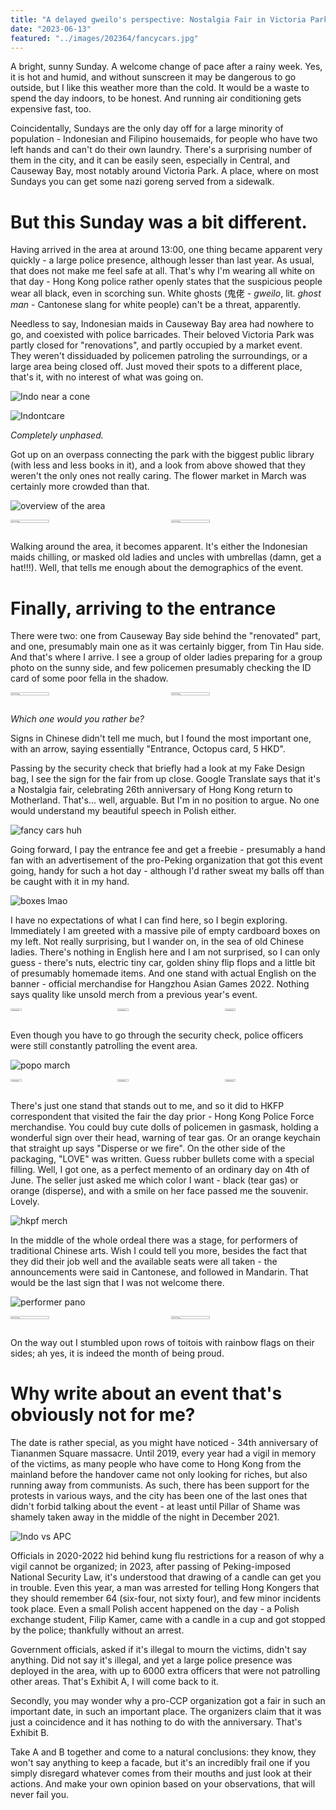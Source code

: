 ```yaml
---
title: "A delayed gweilo's perspective: Nostalgia Fair in Victoria Park, early June"
date: "2023-06-13"
featured: "../images/202364/fancycars.jpg"
---
```


A bright, sunny Sunday. A welcome change of pace after a rainy week. Yes, it is hot and humid, and without sunscreen it may be dangerous to go outside, but I like this weather more than the cold. It would be a waste to spend the day indoors, to be honest. And running air conditioning gets expensive fast, too. 

Coincidentally, Sundays are the only day off for a large minority of population - Indonesian and Filipino housemaids, for people who have two left hands and can't do their own laundry. There's a surprising number of them in the city, and it can be easily seen, especially in Central, and Causeway Bay, most notably around Victoria Park. A place, where on most Sundays you can get some nazi goreng served from a sidewalk.

# But this Sunday was a bit different.

Having arrived in the area at around 13:00, one thing became apparent very quickly - a large police presence, although lesser than last year. As usual, that does not make me feel safe at all. That's why I'm wearing all white on that day - Hong Kong police rather openly states that the suspicious people wear all black, even in scorching sun. White ghosts (鬼佬 - _gweilo_, lit. _ghost man_ - Cantonese slang for white people) can't be a threat, apparently.

Needless to say, Indonesian maids in Causeway Bay area had nowhere to go, and coexisted with police barricades. Their beloved Victoria Park was partly closed for "renovations", and partly occupied by a market event. They weren't dissiduaded by policemen patroling the surroundings, or a large area being closed off. Just moved their spots to a different place, that's it, with no interest of what was going on.

![Indo near a cone](../images/202364/indocone.jpg)

![Indontcare](../images/202364/indontcare.jpg)

_Completely unphased._

Got up on an overpass connecting the park with the biggest public library (with less and less books in it), and a look from above showed that they weren't the only ones not really caring. The flower market in March was certainly more crowded than that. 

![overview of the area](../images/202364/aboveright.jpg)

<div style="display:flex">
     <div style="flex:1;padding-left;">
          <img src="../images/202364/popochat.jpg" width="50%"/>
     </div>
     <div style="flex:1;padding-left:10px;">
          <img src="../images/202364/getafuckinghat.jpg" width="50%"/>
     </div>
</div>

Walking around the area, it becomes apparent. It's either the Indonesian maids chilling, or masked old ladies and uncles with umbrellas (damn, get a hat!!!). Well, that tells me enough about the demographics of the event.

# Finally, arriving to the entrance

There were two: one from Causeway Bay side behind the "renovated" part, and one, presumably main one as it was certainly bigger, from Tin Hau side. And that's where I arrive. I see a group of older ladies preparing for a group photo on the sunny side, and few policemen presumably checking the ID card of some poor fella in the shadow.

<div style="display:flex">
     <div style="flex:1;padding-left;">
          <img src="../images/202364/groupphoto.jpg" width="50%"/>
     </div>
     <div style="flex:1;padding-left:10px;">
          <img src="../images/202364/groupidcheck.jpg" width="50%"/>
     </div>
</div>

_Which one would you rather be?_

Signs in Chinese didn't tell me much, but I found the most important one, with an arrow, saying essentially "Entrance, Octopus card, 5 HKD".

Passing by the security check that briefly had a look at my Fake Design bag, I see the sign for the fair from up close. Google Translate says that it's a Nostalgia fair, celebrating 26th anniversary of Hong Kong return to Motherland. That's... well, arguable. But I'm in no position to argue. No one would understand my beautiful speech in Polish either.

![fancy cars huh](../images/202364/fancycars.jpg)

Going forward, I pay the entrance fee and get a freebie - presumably a hand fan with an advertisement of the pro-Peking organization that got this event going, handy for such a hot day - although I'd rather sweat my balls off than be caught with it in my hand.

![boxes lmao](../images/202364/boxes.jpg)

I have no expectations of what I can find here, so I begin exploring. Immediately I am greeted with a massive pile of empty cardboard boxes on my left. Not really surprising, but I wander on, in the sea of old Chinese ladies. There's nothing in English here and I am not surprised, so I can only guess - there's nuts, electric tiny car, golden shiny flip flops and a little bit of presumably homemade items. And one stand with actual English on the banner - official merchandise for Hangzhou Asian Games 2022. Nothing says quality like unsold merch from a previous year's event.

<div style="display:flex">
     <div style="flex:1;padding-left;">
          <img src="../images/202364/merch/boothbabe.jpg" width="33%"/>
     </div>
     <div style="flex:1;padding-left:10px;">
          <img src="../images/202364/merch/car.jpg" width="33%"/>
     </div>
    <div style="flex:1;padding-left:10px;">
          <img src="../images/202364/merch/deeznuts.jpg" width="33%"/>
     </div>
</div>

Even though you have to go through the security check, police officers were still constantly patrolling the event area.

![popo march](../images/202364/popopatrol.jpg)

<div style="display:flex">
     <div style="flex:1;padding-left;">
          <img src="../images/202364/merch/handicraft.jpg" width="33%"/>
     </div>
    <div style="flex:1;padding-left:10px;">    
          <img src="../images/202364/merch/stallcrowd.jpg" width="33%"/>
     </div>
    <div style="flex:1;padding-left:10px;">
          <img src="../images/202364/merch/tinyshoes.jpg" width="33%"/>
     </div>
</div>

There's just one stand that stands out to me, and so it did to HKFP correspondent that visited the fair the day prior - Hong Kong Police Force merchandise. You could buy cute dolls of policemen in gasmask, holding a wonderful sign over their head, warning of tear gas. Or an orange keychain that straight up says "Disperse or we fire". On the other side of the packaging, "LOVE" was written. Guess rubber bullets come with a special filling. Well, I got one, as a perfect memento of an ordinary day on 4th of June. The seller just asked me which color I want - black (tear gas) or orange (disperse), and with a smile on her face passed me the souvenir. Lovely.

![hkpf merch](../images/202364/merch/hkpfmerch.jpg)

In the middle of the whole ordeal there was a stage, for performers of traditional Chinese arts. Wish I could tell you more, besides the fact that they did their job well and the available seats were all taken - the announcements were said in Cantonese, and followed in Mandarin. That would be the last sign that I was not welcome there.

![performer pano](../images/202364/performerscolor.jpg)

<div style="display:flex">
     <div style="flex:1;padding-left;">
          <img src="../images/202364/performer_head.jpg" width="50%"/>
     </div>
     <div style="flex:1;padding-left:10px;">
          <img src="../images/202364/performers_naked.jpg" width="50%"/>
     </div>
</div>

On the way out I stumbled upon rows of toitois with rainbow flags on their sides; ah yes, it is indeed the month of being proud. 

# Why write about an event that's obviously not for me?

The date is rather special, as you might have noticed - 34th anniversary of Tiananmen Square massacre. Until 2019, every year had a vigil in memory of the victims, as many people who have come to Hong Kong from the mainland before the handover came not only looking for riches, but also running away from communists. As such, there has been support for the protests in various ways, and the city has been one of the last ones that didn't forbid talking about the event - at least until Pillar of Shame was shamely taken away in the middle of the night in December 2021.

![Indo vs APC](../images/202364/indovsapc.jpg)

Officials in 2020-2022 hid behind kung flu restrictions for a reason of why a vigil cannot be organized; in 2023, after passing of Peking-imposed National Security Law, it's understood that drawing of a candle can get you in trouble. Even this year, a man was arrested for telling Hong Kongers that they should remember 64 (six-four, not sixty four), and few minor incidents took place. Even a small Polish accent happened on the day - a Polish exchange student, Filip Kamer, came with a candle in a cup and got stopped by the police; thankfully without an arrest.

Government officials, asked if it's illegal to mourn the victims, didn't say anything. Did not say it's illegal, and yet a large police presence was deployed in the area, with up to 6000 extra officers that were not patrolling other areas. That's Exhibit A, I will come back to it.

Secondly, you may wonder why a pro-CCP organization got a fair in such an important date, in such an important place. The organizers claim that it was just a coincidence and it has nothing to do with the anniversary. That's Exhibit B.

Take A and B together and come to a natural conclusions: they know, they won't say anything to keep a facade, but it's an incredibly frail one if you simply disregard whatever comes from their mouths and just look at their actions. And make your own opinion based on your observations, that will never fail you.
